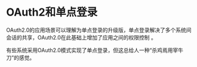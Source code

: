 # OAuth2和单点登录

OAuth2.0的应用场景可以理解为单点登录的升级版，单点登录解决了多个系统间会话的共享，OAuth2.0在此基础上增加了应用之间的权限控制 。

有些系统采用OAuth2.0模式实现了单点登录，但这总给人一种“杀鸡焉用宰牛刀”的感觉。